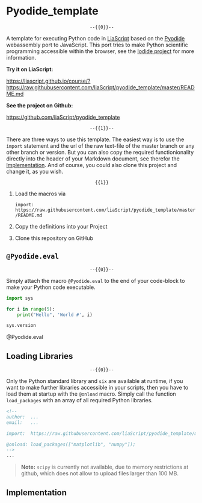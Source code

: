 <!--

author:   André Dietrich
email:    andre.dietrich@ovgu.de
version:  0.0.1
language: en
narrator: US English Female

script:  https://cdn.jsdelivr.net/gh/LiaScript/pyodide_template/js/pyodide.js

@onload
window.pyodide_ready = false;

languagePluginLoader.then(() => {
  console.log("pyodide is ready")
  if (window.py_packages) {
    pyodide.loadPackage(window.py_packages).then(() => {
      console.log("all packages loaded")
      window.pyodide_ready = true;
    });
  }
  else {
    window.pyodide_ready = true;
  }
});
var module = {};

window.load_packages = function (list) {
  window.py_packages = list;
}

@end

@Pyodide.eval
<script>
if(window.pyodide_ready) {
  pyodide.globals.print = (...e) => { e = e.slice(0,-1); console.log(...e) };
  pyodide.runPython(`@input`);
}
else {
  console.warn("Please wait, Pyodide is not ready yet...");
  "LIA: stop";
}
</script>

@end

-->

# Pyodide_template

                                   --{{0}}--
A template for executing Python code in [LiaScript](https://LiaScript.github.io)
based on the [Pyodide](https://github.com/iodide-project/pyodide) webassembly
port to JavaScript. This port tries to make Python scientific programming
accessible within the browser, see the [Iodide project](https://iodide.io) for
more information.

__Try it on LiaScript:__

https://liascript.github.io/course/?https://raw.githubusercontent.com/liaScript/pyodide_template/master/README.md

__See the project on Github:__

https://github.com/liaScript/pyodide_template

                                   --{{1}}--
There are three ways to use this template. The easiest way is to use the
`import` statement and the url of the raw text-file of the master branch or any
other branch or version. But you can also copy the required functionionality
directly into the header of your Markdown document, see therefor the
[Implementation](#3). And of course, you could also clone this project and
change it, as you wish.

                                     {{1}}
1. Load the macros via

   `import: https://raw.githubusercontent.com/liaScript/pyodide_template/master/README.md`

2. Copy the definitions into your Project

3. Clone this repository on GitHub

## `@Pyodide.eval`

                                   --{{0}}--
Simply attach the macro `@Pyodide.eval` to the end of your code-block to make
your Python code executable.

```python
import sys

for i in range(5):
	print("Hello", 'World #', i)

sys.version
```
@Pyodide.eval

## Loading Libraries

                                   --{{0}}--
Only the Python standard library and `six` are available at runtime, if you want
to make further libraries accessible in your scripts, then you have to load them
at startup with the `@onload` macro. Simply call the function `load_packages`
with an array of all required Python libraries.


``` markdown
<!--
author:  ...
email:   ...

import:  https://raw.githubusercontent.com/liaScript/pyodide_template/master/README.md

@onload: load_packages(["matplotlib", "numpy"]);
-->
...
```

> __Note:__ `scipy` is currently not available, due to memory restrictions at
>            github, which does not allow to upload files larger than 100 MB.


## Implementation

```js

```
